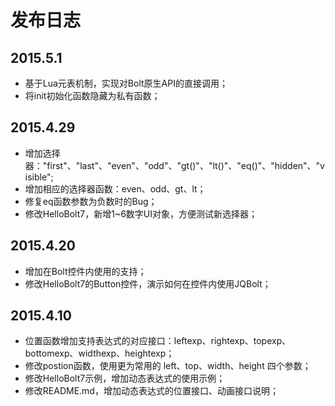 # 发布日志 #

## 2015.5.1 ##
- 基于Lua元表机制，实现对Bolt原生API的直接调用；
- 将init初始化函数隐藏为私有函数；

## 2015.4.29 ##
- 增加选择器："first"、"last"、"even"、"odd"、"gt()"、"lt()"、"eq()"、"hidden"、"visible";
- 增加相应的选择器函数：even、odd、gt、lt；
- 修复eq函数参数为负数时的Bug；
- 修改HelloBolt7，新增1~6数字UI对象，方便测试新选择器；

## 2015.4.20 ##
- 增加在Bolt控件内使用的支持；
- 修改HelloBolt7的Button控件，演示如何在控件内使用JQBolt；

## 2015.4.10 ##
- 位置函数增加支持表达式的对应接口：leftexp、rightexp、topexp、bottomexp、widthexp、heightexp；
- 修改postion函数，使用更为常用的 left、top、width、height 四个参数；
- 修改HelloBolt7示例，增加动态表达式的使用示例；
- 修改README.md，增加动态表达式的位置接口、动画接口说明；
